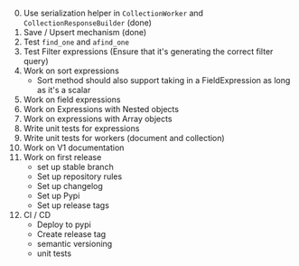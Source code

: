 0. Use serialization helper in `CollectionWorker` and `CollectionResponseBuilder` (done)
1. Save / Upsert mechanism (done)
2. Test `find_one` and `afind_one`
3. Test Filter expressions (Ensure that it's generating the correct filter query)
4. Work on sort expressions
    - Sort method should also support taking in a FieldExpression as long as it's a scalar
5. Work on field expressions
6. Work on Expressions with Nested objects
7. Work on expressions with Array objects
8. Write unit tests for expressions
9. Write unit tests for workers (document and collection)
10. Work on V1 documentation
11. Work on first release
    - set up stable branch
    - Set up repository rules
    - Set up changelog
    - Set up Pypi
    - Set up release tags
12. CI / CD
    - Deploy to pypi
    - Create release tag
    - semantic versioning
    - unit tests